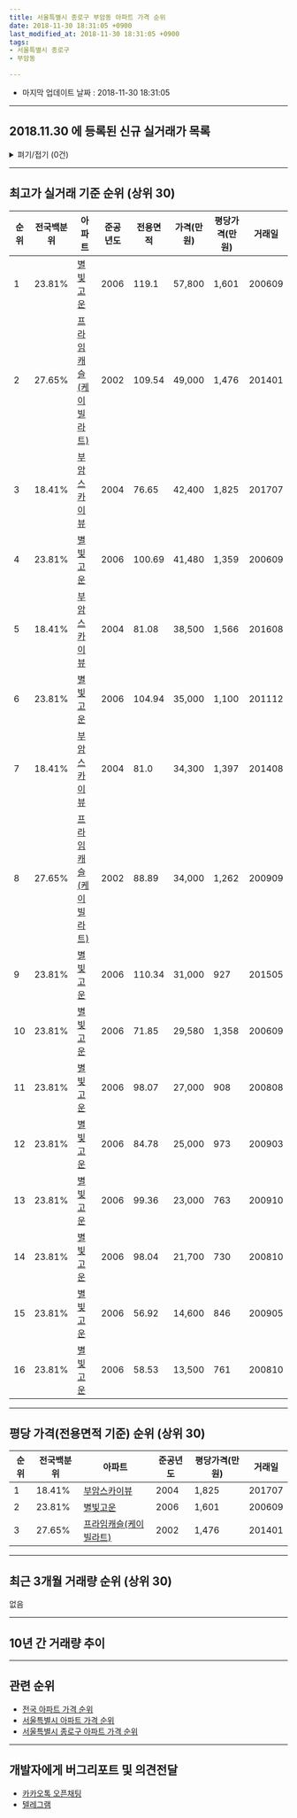 ```yaml
---
title: 서울특별시 종로구 부암동 아파트 가격 순위
date: 2018-11-30 18:31:05 +0900
last_modified_at: 2018-11-30 18:31:05 +0900
tags:
- 서울특별시 종로구
- 부암동

---
```


* 마지막 업데이트 날짜 : 2018-11-30 18:31:05

---

## 2018.11.30 에 등록된 신규 실거래가 목록

<details>
<summary>펴기/접기 (0건)</summary>
<div markdown="1">

|아파트|전국백분위|준공년도|전용면적|가격(만원)|평당가격(만원)|거래일|
|---|---|---|---|---|---|---|
|없음|||||||


</div>
</details>

---

## 최고가 실거래 기준 순위 (상위 30)


|순위|전국백분위|아파트|준공년도|전용면적|가격(만원)|평당가격(만원)|거래일|
|---|---|---|---|---|---|---|---|
|1|23.81%|[별빛고운](https://search.naver.com/search.naver?query=%EC%84%9C%EC%9A%B8%ED%8A%B9%EB%B3%84%EC%8B%9C+%EC%A2%85%EB%A1%9C%EA%B5%AC+%EB%B6%80%EC%95%94%EB%8F%99+%EB%B3%84%EB%B9%9B%EA%B3%A0%EC%9A%B4)|2006|119.1|57,800|1,601|200609|
|2|27.65%|[프라임캐슬(케이빌라트)](https://search.naver.com/search.naver?query=%EC%84%9C%EC%9A%B8%ED%8A%B9%EB%B3%84%EC%8B%9C+%EC%A2%85%EB%A1%9C%EA%B5%AC+%EB%B6%80%EC%95%94%EB%8F%99+%ED%94%84%EB%9D%BC%EC%9E%84%EC%BA%90%EC%8A%AC%28%EC%BC%80%EC%9D%B4%EB%B9%8C%EB%9D%BC%ED%8A%B8%29)|2002|109.54|49,000|1,476|201401|
|3|18.41%|[부암스카이뷰](https://search.naver.com/search.naver?query=%EC%84%9C%EC%9A%B8%ED%8A%B9%EB%B3%84%EC%8B%9C+%EC%A2%85%EB%A1%9C%EA%B5%AC+%EB%B6%80%EC%95%94%EB%8F%99+%EB%B6%80%EC%95%94%EC%8A%A4%EC%B9%B4%EC%9D%B4%EB%B7%B0)|2004|76.65|42,400|1,825|201707|
|4|23.81%|[별빛고운](https://search.naver.com/search.naver?query=%EC%84%9C%EC%9A%B8%ED%8A%B9%EB%B3%84%EC%8B%9C+%EC%A2%85%EB%A1%9C%EA%B5%AC+%EB%B6%80%EC%95%94%EB%8F%99+%EB%B3%84%EB%B9%9B%EA%B3%A0%EC%9A%B4)|2006|100.69|41,480|1,359|200609|
|5|18.41%|[부암스카이뷰](https://search.naver.com/search.naver?query=%EC%84%9C%EC%9A%B8%ED%8A%B9%EB%B3%84%EC%8B%9C+%EC%A2%85%EB%A1%9C%EA%B5%AC+%EB%B6%80%EC%95%94%EB%8F%99+%EB%B6%80%EC%95%94%EC%8A%A4%EC%B9%B4%EC%9D%B4%EB%B7%B0)|2004|81.08|38,500|1,566|201608|
|6|23.81%|[별빛고운](https://search.naver.com/search.naver?query=%EC%84%9C%EC%9A%B8%ED%8A%B9%EB%B3%84%EC%8B%9C+%EC%A2%85%EB%A1%9C%EA%B5%AC+%EB%B6%80%EC%95%94%EB%8F%99+%EB%B3%84%EB%B9%9B%EA%B3%A0%EC%9A%B4)|2006|104.94|35,000|1,100|201112|
|7|18.41%|[부암스카이뷰](https://search.naver.com/search.naver?query=%EC%84%9C%EC%9A%B8%ED%8A%B9%EB%B3%84%EC%8B%9C+%EC%A2%85%EB%A1%9C%EA%B5%AC+%EB%B6%80%EC%95%94%EB%8F%99+%EB%B6%80%EC%95%94%EC%8A%A4%EC%B9%B4%EC%9D%B4%EB%B7%B0)|2004|81.0|34,300|1,397|201408|
|8|27.65%|[프라임캐슬(케이빌라트)](https://search.naver.com/search.naver?query=%EC%84%9C%EC%9A%B8%ED%8A%B9%EB%B3%84%EC%8B%9C+%EC%A2%85%EB%A1%9C%EA%B5%AC+%EB%B6%80%EC%95%94%EB%8F%99+%ED%94%84%EB%9D%BC%EC%9E%84%EC%BA%90%EC%8A%AC%28%EC%BC%80%EC%9D%B4%EB%B9%8C%EB%9D%BC%ED%8A%B8%29)|2002|88.89|34,000|1,262|200909|
|9|23.81%|[별빛고운](https://search.naver.com/search.naver?query=%EC%84%9C%EC%9A%B8%ED%8A%B9%EB%B3%84%EC%8B%9C+%EC%A2%85%EB%A1%9C%EA%B5%AC+%EB%B6%80%EC%95%94%EB%8F%99+%EB%B3%84%EB%B9%9B%EA%B3%A0%EC%9A%B4)|2006|110.34|31,000|927|201505|
|10|23.81%|[별빛고운](https://search.naver.com/search.naver?query=%EC%84%9C%EC%9A%B8%ED%8A%B9%EB%B3%84%EC%8B%9C+%EC%A2%85%EB%A1%9C%EA%B5%AC+%EB%B6%80%EC%95%94%EB%8F%99+%EB%B3%84%EB%B9%9B%EA%B3%A0%EC%9A%B4)|2006|71.85|29,580|1,358|200609|
|11|23.81%|[별빛고운](https://search.naver.com/search.naver?query=%EC%84%9C%EC%9A%B8%ED%8A%B9%EB%B3%84%EC%8B%9C+%EC%A2%85%EB%A1%9C%EA%B5%AC+%EB%B6%80%EC%95%94%EB%8F%99+%EB%B3%84%EB%B9%9B%EA%B3%A0%EC%9A%B4)|2006|98.07|27,000|908|200808|
|12|23.81%|[별빛고운](https://search.naver.com/search.naver?query=%EC%84%9C%EC%9A%B8%ED%8A%B9%EB%B3%84%EC%8B%9C+%EC%A2%85%EB%A1%9C%EA%B5%AC+%EB%B6%80%EC%95%94%EB%8F%99+%EB%B3%84%EB%B9%9B%EA%B3%A0%EC%9A%B4)|2006|84.78|25,000|973|200903|
|13|23.81%|[별빛고운](https://search.naver.com/search.naver?query=%EC%84%9C%EC%9A%B8%ED%8A%B9%EB%B3%84%EC%8B%9C+%EC%A2%85%EB%A1%9C%EA%B5%AC+%EB%B6%80%EC%95%94%EB%8F%99+%EB%B3%84%EB%B9%9B%EA%B3%A0%EC%9A%B4)|2006|99.36|23,000|763|200910|
|14|23.81%|[별빛고운](https://search.naver.com/search.naver?query=%EC%84%9C%EC%9A%B8%ED%8A%B9%EB%B3%84%EC%8B%9C+%EC%A2%85%EB%A1%9C%EA%B5%AC+%EB%B6%80%EC%95%94%EB%8F%99+%EB%B3%84%EB%B9%9B%EA%B3%A0%EC%9A%B4)|2006|98.04|21,700|730|200810|
|15|23.81%|[별빛고운](https://search.naver.com/search.naver?query=%EC%84%9C%EC%9A%B8%ED%8A%B9%EB%B3%84%EC%8B%9C+%EC%A2%85%EB%A1%9C%EA%B5%AC+%EB%B6%80%EC%95%94%EB%8F%99+%EB%B3%84%EB%B9%9B%EA%B3%A0%EC%9A%B4)|2006|56.92|14,600|846|200905|
|16|23.81%|[별빛고운](https://search.naver.com/search.naver?query=%EC%84%9C%EC%9A%B8%ED%8A%B9%EB%B3%84%EC%8B%9C+%EC%A2%85%EB%A1%9C%EA%B5%AC+%EB%B6%80%EC%95%94%EB%8F%99+%EB%B3%84%EB%B9%9B%EA%B3%A0%EC%9A%B4)|2006|58.53|13,500|761|200810|


---

## 평당 가격(전용면적 기준) 순위 (상위 30)


|순위|전국백분위|아파트|준공년도|평당가격(만원)|거래일|
|---|---|---|---|---|---|
|1|18.41%|[부암스카이뷰](https://search.naver.com/search.naver?query=%EC%84%9C%EC%9A%B8%ED%8A%B9%EB%B3%84%EC%8B%9C+%EC%A2%85%EB%A1%9C%EA%B5%AC+%EB%B6%80%EC%95%94%EB%8F%99+%EB%B6%80%EC%95%94%EC%8A%A4%EC%B9%B4%EC%9D%B4%EB%B7%B0)|2004|1,825|201707|
|2|23.81%|[별빛고운](https://search.naver.com/search.naver?query=%EC%84%9C%EC%9A%B8%ED%8A%B9%EB%B3%84%EC%8B%9C+%EC%A2%85%EB%A1%9C%EA%B5%AC+%EB%B6%80%EC%95%94%EB%8F%99+%EB%B3%84%EB%B9%9B%EA%B3%A0%EC%9A%B4)|2006|1,601|200609|
|3|27.65%|[프라임캐슬(케이빌라트)](https://search.naver.com/search.naver?query=%EC%84%9C%EC%9A%B8%ED%8A%B9%EB%B3%84%EC%8B%9C+%EC%A2%85%EB%A1%9C%EA%B5%AC+%EB%B6%80%EC%95%94%EB%8F%99+%ED%94%84%EB%9D%BC%EC%9E%84%EC%BA%90%EC%8A%AC%28%EC%BC%80%EC%9D%B4%EB%B9%8C%EB%9D%BC%ED%8A%B8%29)|2002|1,476|201401|


---

## 최근 3개월 거래량 순위 (상위 30)

없음

---

## 10년 간 거래량 추이


<div style="width:100%;">
    <canvas id="deal_progress" height="250"></canvas>
</div>

<script>
new Chart(document.getElementById("deal_progress"), {
    type: 'line',
    data: {
        labels: ['200811','200812','200901','200902','200903','200904','200905','200906','200907','200908','200909','200910','200911','200912','201001','201002','201003','201004','201005','201006','201007','201008','201009','201010','201011','201012','201101','201102','201103','201104','201105','201106','201107','201108','201109','201110','201111','201112','201201','201202','201203','201204','201205','201206','201207','201208','201209','201210','201211','201212','201301','201302','201303','201304','201305','201306','201307','201308','201309','201310','201311','201312','201401','201402','201403','201404','201405','201406','201407','201408','201409','201410','201411','201412','201501','201502','201503','201504','201505','201506','201507','201508','201509','201510','201511','201512','201601','201602','201603','201604','201605','201606','201607','201608','201609','201610','201611','201612','201701','201702','201703','201704','201705','201706','201707','201708','201709','201710','201711','201712','201801','201802','201803','201804','201805','201806','201807','201808','201809','201810','201811'],
        datasets: [{
            label: '실거래 수',
            pointRadius: 1,
            data: [1, 0, 0, 1, 3, 0, 1, 1, 0, 1, 2, 1, 0, 0, 1, 0, 1, 0, 1, 0, 0, 0, 0, 0, 0, 0, 0, 0, 0, 0, 0, 1, 0, 0, 0, 0, 0, 1, 1, 0, 0, 0, 0, 0, 1, 1, 0, 0, 0, 0, 0, 0, 0, 0, 0, 0, 0, 0, 0, 0, 0, 0, 1, 1, 0, 0, 0, 0, 1, 2, 0, 0, 0, 0, 0, 0, 0, 0, 1, 0, 0, 0, 1, 1, 0, 0, 0, 0, 0, 0, 0, 1, 0, 2, 0, 0, 0, 0, 0, 0, 0, 0, 0, 0, 1, 0, 0, 0, 0, 0, 0, 0, 0, 0, 0, 0, 0, 0, 0, 0, 0],
            borderColor: "rgba(255, 201, 14, 1)",
            backgroundColor: "rgba(255, 201, 14, 0.5)",
            fill: true,
        }]
    },
    options: {
        responsive: true,
        title: {
            display: true,
            text: '10년간 거래량 추이'
        },
        tooltips: {
            mode: 'index',
            intersect: false,
        },
        hover: {
            mode: 'nearest',
            intersect: true
        },
        scales: {
            xAxes: [{
                display: true,
                scaleLabel: {
                    display: true,
                    labelString: '년/월'
                }
            }],
            yAxes: [{
                display: true,
                ticks: {
                    suggestedMin: 0,
                },
                scaleLabel: {
                    display: true,
                    labelString: '실거래 수'
                }
            }]
        }
    }
});

</script>


---

## 관련 순위

- [전국 아파트 가격 순위](https://inasie.github.io/apt-ranking/전국)
- [서울특별시 아파트 가격 순위](https://inasie.github.io/apt-ranking/서울특별시)
- [서울특별시 종로구 아파트 가격 순위](https://inasie.github.io/apt-ranking/서울특별시-종로구)


---

## 개발자에게 버그리포트 및 의견전달

- [카카오톡 오픈채팅](https://open.kakao.com/o/gLJUAP4)
- [텔레그램](https://t.me/inasie)

